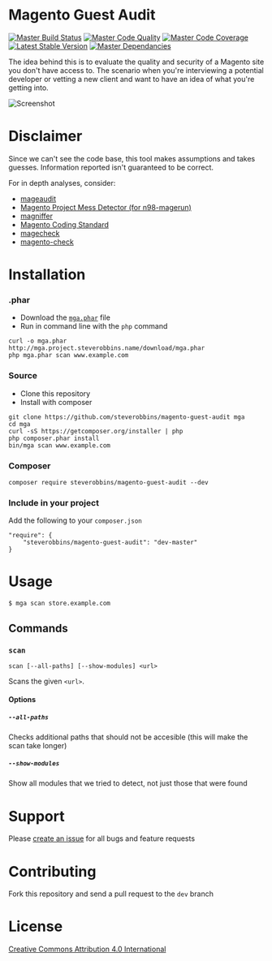 Magento Guest Audit
===

[![Master Build Status](https://img.shields.io/travis/steverobbins/magento-guest-audit/master.svg?style=flat-square)](https://travis-ci.org/steverobbins/magento-guest-audit)
[![Master Code Quality](https://img.shields.io/scrutinizer/g/steverobbins/magento-guest-audit/master.svg?style=flat-square)](https://scrutinizer-ci.com/g/steverobbins/magento-guest-audit/?branch=master)
[![Master Code Coverage](https://img.shields.io/coveralls/steverobbins/magento-guest-audit/master.svg?style=flat-square)](https://coveralls.io/r/steverobbins/magento-guest-audit?branch=master)
[![Latest Stable Version](https://img.shields.io/packagist/v/steverobbins/magento-guest-audit.svg?style=flat-square)](https://packagist.org/packages/steverobbins/magento-guest-audit)
[![Master Dependancies](https://www.versioneye.com/user/projects/5507a68b66e561507b0001ff/badge.svg?style=flat-square)](https://www.versioneye.com/user/projects/5507a68b66e561507b0001ff)

The idea behind this is to evaluate the quality and security of a Magento site you don't have access to.  The scenario when you're interviewing a potential developer or vetting a new client and want to have an idea of what you're getting into.

![Screenshot](http://i.imgur.com/hL9bE1S.png)

# Disclaimer

Since we can't see the code base, this tool makes assumptions and takes guesses.  Information reported isn't guaranteed to be correct.

For in depth analyses, consider:

* [mageaudit](https://github.com/steverobbins/mageaudit)
* [Magento Project Mess Detector (for n98-magerun)](https://github.com/AOEpeople/mpmd)
* [magniffer](https://github.com/magento-ecg/magniffer)
* [Magento Coding Standard](https://github.com/magento-ecg/coding-standard)
* [magecheck](https://github.com/gknoppe-guidance/magecheck)
* [magento-check](http://www.magentocommerce.com/knowledge-base/entry/how-do-i-know-if-my-server-is-compatible-with-magento)

# Installation

### .phar

* Download the [`mga.phar`](http://mga.project.steverobbins.name/download/mga.phar) file
* Run in command line with the `php` command

```
curl -o mga.phar http://mga.project.steverobbins.name/download/mga.phar
php mga.phar scan www.example.com
```


### Source

* Clone this repository
* Install with composer

```
git clone https://github.com/steverobbins/magento-guest-audit mga
cd mga
curl -sS https://getcomposer.org/installer | php
php composer.phar install
bin/mga scan www.example.com
```

### Composer

```
composer require steverobbins/magento-guest-audit --dev
```

### Include in your project

Add the following to your `composer.json`

```
"require": {
    "steverobbins/magento-guest-audit": "dev-master"
}
```

# Usage

    $ mga scan store.example.com

## Commands

### `scan`

    scan [--all-paths] [--show-modules] <url>

Scans the given `<url>`.

#### Options

##### `--all-paths`

Checks additional paths that should not be accesible (this will make the scan take longer)

##### `--show-modules`

Show all modules that we tried to detect, not just those that were found

# Support

Please [create an issue](https://github.com/steverobbins/magento-guest-audit/issues/new) for all bugs and feature requests

# Contributing

Fork this repository and send a pull request to the `dev` branch

# License

[Creative Commons Attribution 4.0 International](https://creativecommons.org/licenses/by/4.0/)
